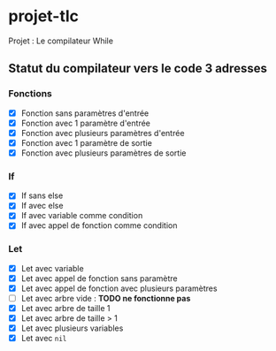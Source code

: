 # projet-tlc
Projet : Le compilateur While 

## Statut du compilateur vers le code 3 adresses
### Fonctions

- [x] Fonction sans paramètres d'entrée
- [x] Fonction avec 1 paramètre d'entrée
- [x] Fonction avec plusieurs paramètres d'entrée
- [x] Fonction avec 1 paramètre de sortie
- [x] Fonction avec plusieurs paramètres de sortie

### If

- [x] If sans else
- [x] If avec else
- [x] If avec variable comme condition
- [x] If avec appel de fonction comme condition

### Let

- [x] Let avec variable
- [x] Let avec appel de fonction sans paramètre
- [x] Let avec appel de fonction avec plusieurs paramètres
- [ ] Let avec arbre vide : **TODO ne fonctionne pas**
- [x] Let avec arbre de taille 1
- [x] Let avec arbre de taille > 1
- [x] Let avec plusieurs variables
- [x] Let avec `nil`
